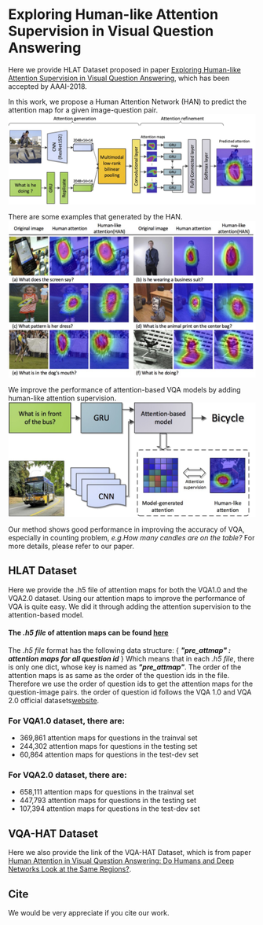 # Exploring Human-like Attention Supervision in Visual Question Answering
Here we provide HLAT Dataset proposed in paper [Exploring Human-like Attention Supervision in Visual Question Answering](https://arxiv.org/abs/1709.06308), which has been accepted by AAAI-2018. 

In this work, we propose a Human Attention Network (HAN) to predict the attention map for a given image-question pair.
![The framework of HAN](https://github.com/qiaott/HAN/blob/master/images/han_framework.jpg)

There are some examples that generated by the HAN.
![Examples of HAN](https://github.com/qiaott/HAN/blob/master/images/han_examples.jpg)

We improve the performance of attention-based VQA models by adding human-like attention supervision.
![The structure of attention supervision](https://github.com/qiaott/HAN/blob/master/images/supervised_model.jpg)

Our method shows good performance in improving the accuracy of VQA, especially in counting problem, *e.g.How many candles are on the table?* For more details, please refer to our paper.

## HLAT Dataset

Here we provide the .h5 file of attention maps for both the VQA1.0 and the VQA2.0 dataset.
Using our attention maps to improve the performance of VQA is quite easy. 
We did it through adding the attention supervision to the attention-based model.

#### The *.h5 file* of attention maps can be found [here]()

The *.h5 file* format has the following data structure: 
{
*__"pre_attmap" : attention maps for all question id__*
}
Which means that in each *.h5 file*, there is only one dict, whose key is named as *__"pre_attmap"__*. The order of the attention maps is as same as the order of the question ids in the file. Therefore we use the order of question ids to get the attention maps for the question-image pairs. the order of question id follows the VQA 1.0 and VQA 2.0 official datasets[website](http://visualqa.org/download.html).


### For VQA1.0 dataset, there are:
* 369,861 attention maps for questions in the trainval set 
* 244,302 attention maps for questions in the testing set
* 60,864 attention maps for questions in the test-dev set

### For VQA2.0 dataset, there are:
+ 658,111 attention maps for questions in the trainval set 
+ 447,793 attention maps for questions in the testing set
+ 107,394 attention maps for questions in the test-dev set

## VQA-HAT Dataset
Here we also provide the link of the VQA-HAT Dataset, which is from paper [Human Attention in Visual Question Answering:
Do Humans and Deep Networks Look at the Same Regions?](https://arxiv.org/abs/1606.03556).

## Cite
We would be very appreciate if you cite our work.
